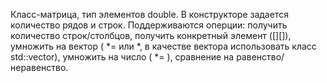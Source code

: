 Класс-матрица, тип элементов double. В конструкторе задается количество рядов и строк. Поддерживаются оперции: 
получить количество строк/столбцов, 
получить конкретный элемент ([][]),
умножить на вектор ( *= или *, в качестве вектора использовать класс std::vector<double>), 
умножить на число ( *= ), 
сравнение на равенство/неравенство.

